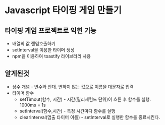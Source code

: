 # Javascript 타이핑 게임 만들기
## 타이핑 게임 프로젝트로 익힌 기능
- 배열의 값 랜덤호출하기
- setInterval을 이용한 타이머 생성
- npm을 이용하여 toastify 라이브러리 사용

## 알게된것
- 상수 개념 - 변수와 반대. 변하지 않는 값으로 이름을 대문자로 입력
- 타이머 함수
    - setTimout(함수, 시간) - 시간(밀리세컨드 단위)이 흐른 후 함수를 실행. 1000ms = 1s
    - setInterval(함수,시간) - 특정 시간마다 함수를 실행
    - clearInterval(멈출 타이머 이름) - setInterval로 실행한 함수를 종료시킨다.
